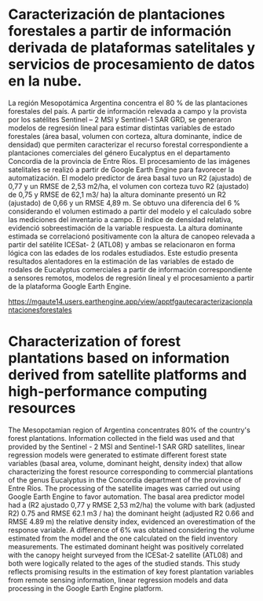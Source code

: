 # Caracterización de plantaciones forestales a partir de información derivada de plataformas satelitales y servicios de procesamiento de datos en la nube.
La región Mesopotámica Argentina concentra el 80 % de las plantaciones forestales del país. A partir de información relevada a campo y la provista por los satélites Sentinel – 2 MSI y Sentinel-1 SAR GRD, se generaron modelos de regresión lineal para estimar distintas variables de estado forestales (área basal, volumen con corteza, altura dominante, índice de densidad) que permiten caracterizar el recurso forestal correspondiente a plantaciones comerciales del género Eucalyptus en el departamento Concordia de la provincia de Entre Ríos. El procesamiento de las imágenes satelitales se realizó a partir de  Google Earth Engine para favorecer la automatización. El modelo predictor de área basal tuvo un R2 (ajustado) de 0,77 y un RMSE de 2,53 m2/ha, el volumen con corteza tuvo R2 (ajustado) de 0,75 y RMSE de 62,1 m3/ ha) la altura dominante presentó un R2 (ajustado) de 0,66 y un RMSE 4,89 m. Se obtuvo una diferencia del 6 % considerando el volumen estimado a partir del modelo y el calculado sobre las mediciones del inventario a campo. El índice de densidad relativa, evidenció sobreestimación de la variable respuesta. La altura dominante estimada se correlacionó positivamente con la altura de canopeo relevada a partir del satélite ICESat- 2 (ATL08) y ambas se relacionaron en forma lógica con las edades de los rodales estudiados. Este estudio presenta resultados alentadores en la estimación de las variables de estado de rodales de Eucalyptus comerciales a partir de información correspondiente a sensores remotos, modelos de regresión lineal y el procesamiento a partir de la plataforma Google Earth Engine. 

https://mgaute14.users.earthengine.app/view/apptfgautecaracterizacionplantacionesforestales


# Characterization of forest plantations based on information derived from satellite platforms and high-performance computing resources
The Mesopotamian region of Argentina concentrates 80% of the country's forest plantations. Information collected in the field was used and that provided by the Sentinel - 2 MSI and Sentinel-1 SAR GRD satellites, linear regression models were generated to estimate different forest state variables (basal area, volume, dominant height, density index) that allow characterizing the forest resource corresponding to commercial plantations of the genus Eucalyptus in the Concordia department of the province of Entre Ríos. The processing of the satellite images was carried out using Google Earth Engine to favor automation. The basal area predictor model had a (R2 ajustado 0,77 y RMSE 2,53 m2/ha) the volume with bark (adjusted R2) 0.75 and RMSE 62.1 m3 / ha) the dominant height (adjusted R2 0.66 and RMSE 4.89 m) the relative density index, evidenced an overestimation of the response variable. A difference of 6% was obtained considering the volume estimated from the model and the one calculated on the field inventory measurements. The estimated dominant height was positively correlated with the canopy height surveyed from the ICESat-2 satellite (ATL08) and both were logically related to the ages of the studied stands. This study reflects promising results in the estimation of key forest plantation variables from remote sensing information, linear regression models and data processing in the Google Earth Engine platform.
